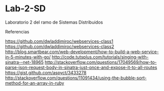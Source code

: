 # Lab-2-SD
Laboratorio 2 del ramo de Sistemas Distribuidos

Referencias 

https://github.com/dwladdimiroc/webservices-class1
https://github.com/dwladdimiroc/webservices-class2
http://blog.smartbear.com/web-development/how-to-build-a-web-service-in-5-minutes-with-go/
http://code.tutsplus.com/tutorials/singing-with-sinatra--net-18965
http://stackoverflow.com/questions/17049569/how-to-parse-json-request-body-in-sinatra-just-once-and-expose-it-to-all-routes
https://gist.github.com/aspyct/3433278
http://stackoverflow.com/questions/11091434/using-the-bubble-sort-method-for-an-array-in-ruby
